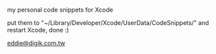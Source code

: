 my personal code snippets for Xcode

put them to "~/Library/Developer/Xcode/UserData/CodeSnippets/" and restart Xcode, done :)

<Eddie Kao> eddie@digik.com.tw
